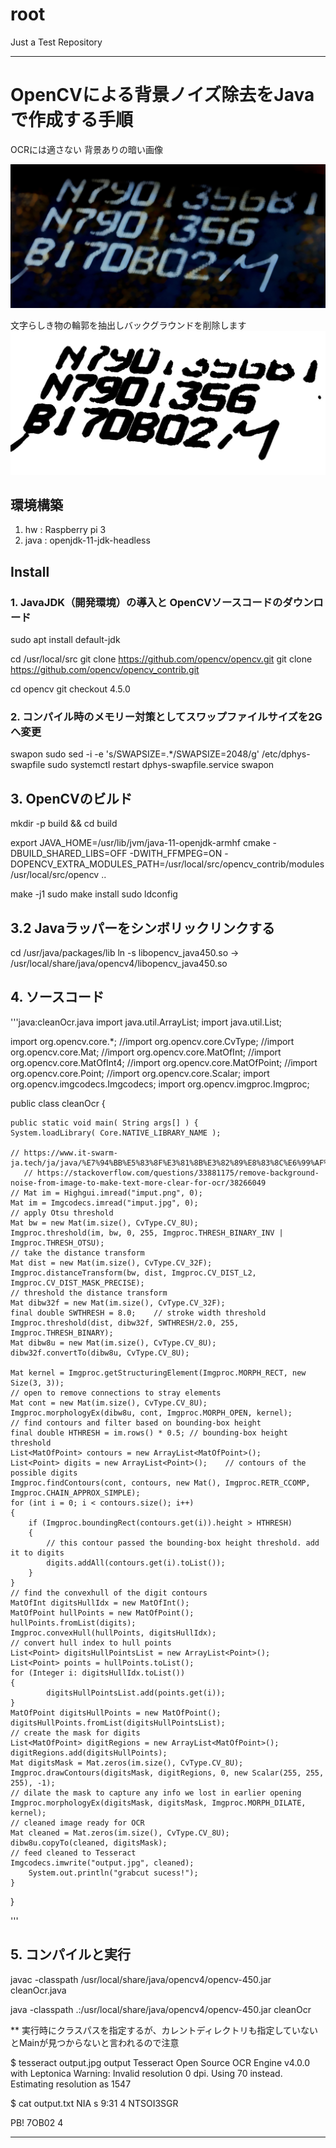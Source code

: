# root
Just a Test Repository

---
# OpenCVによる背景ノイズ除去をJavaで作成する手順

OCRには適さない 背景ありの暗い画像

![元画像](https://github.com/MagariDIS/root/blob/images/cleanOcr_imput.jpg)


文字らしき物の輪郭を抽出しバックグラウンドを削除します
![クリーニング画像](https://github.com/MagariDIS/root/blob/images/cleanOcr_output.jpg)


## 環境構築

1. hw : Raspberry pi 3
2. java : openjdk-11-jdk-headless



## Install

### 1. JavaJDK（開発環境）の導入と OpenCVソースコードのダウンロード
sudo apt install default-jdk

cd /usr/local/src
git clone https://github.com/opencv/opencv.git
git clone https://github.com/opencv/opencv_contrib.git

cd opencv
git checkout 4.5.0

### 2. コンパイル時のメモリー対策としてスワップファイルサイズを2Gへ変更
swapon
sudo sed -i -e 's/SWAPSIZE=.*/SWAPSIZE=2048/g' /etc/dphys-swapfile
sudo systemctl restart dphys-swapfile.service
swapon


## 3. OpenCVのビルド
mkdir -p build && cd build

export JAVA_HOME=/usr/lib/jvm/java-11-openjdk-armhf
cmake -DBUILD_SHARED_LIBS=OFF -DWITH_FFMPEG=ON -DOPENCV_EXTRA_MODULES_PATH=/usr/local/src/opencv_contrib/modules /usr/local/src/opencv ..

make -j1
sudo make install
sudo ldconfig

## 3.2 Javaラッパーをシンボリックリンクする
cd /usr/java/packages/lib
ln -s libopencv_java450.so -> /usr/local/share/java/opencv4/libopencv_java450.so

## 4. ソースコード
'''java:cleanOcr.java
import java.util.ArrayList;
import java.util.List;

import org.opencv.core.*;
//import org.opencv.core.CvType;
//import org.opencv.core.Mat;
//import org.opencv.core.MatOfInt;
//import org.opencv.core.MatOfInt4;
//import org.opencv.core.MatOfPoint;
//import org.opencv.core.Point;
//import org.opencv.core.Scalar;
import org.opencv.imgcodecs.Imgcodecs;
import org.opencv.imgproc.Imgproc;

public class cleanOcr {

    public static void main( String args[] ) {
	System.loadLibrary( Core.NATIVE_LIBRARY_NAME );

	// https://www.it-swarm-ja.tech/ja/java/%E7%94%BB%E5%83%8F%E3%81%8B%E3%82%89%E8%83%8C%E6%99%AF%E3%83%8E%E3%82%A4%E3%82%BA%E3%82%92%E9%99%A4%E5%8E%BB%E3%81%97%E3%81%A6%E3%80%81ocr%E3%81%AE%E3%83%86%E3%82%AD%E3%82%B9%E3%83%88%E3%82%92%E3%82%88%E3%82%8A%E6%98%8E%E7%A2%BA%E3%81%AB%E3%81%97%E3%81%BE%E3%81%99/1056484951/
       // https://stackoverflow.com/questions/33881175/remove-background-noise-from-image-to-make-text-more-clear-for-ocr/38266049
	// Mat im = Highgui.imread("imput.png", 0);
	Mat im = Imgcodecs.imread("imput.jpg", 0);
	// apply Otsu threshold
	Mat bw = new Mat(im.size(), CvType.CV_8U);
	Imgproc.threshold(im, bw, 0, 255, Imgproc.THRESH_BINARY_INV | Imgproc.THRESH_OTSU);
	// take the distance transform
	Mat dist = new Mat(im.size(), CvType.CV_32F);
	Imgproc.distanceTransform(bw, dist, Imgproc.CV_DIST_L2, Imgproc.CV_DIST_MASK_PRECISE);
	// threshold the distance transform
	Mat dibw32f = new Mat(im.size(), CvType.CV_32F);
	final double SWTHRESH = 8.0;    // stroke width threshold
	Imgproc.threshold(dist, dibw32f, SWTHRESH/2.0, 255, Imgproc.THRESH_BINARY);
	Mat dibw8u = new Mat(im.size(), CvType.CV_8U);
	dibw32f.convertTo(dibw8u, CvType.CV_8U);
	
	Mat kernel = Imgproc.getStructuringElement(Imgproc.MORPH_RECT, new Size(3, 3));
	// open to remove connections to stray elements
	Mat cont = new Mat(im.size(), CvType.CV_8U);
	Imgproc.morphologyEx(dibw8u, cont, Imgproc.MORPH_OPEN, kernel);
	// find contours and filter based on bounding-box height
	final double HTHRESH = im.rows() * 0.5; // bounding-box height threshold
	List<MatOfPoint> contours = new ArrayList<MatOfPoint>();
	List<Point> digits = new ArrayList<Point>();    // contours of the possible digits
	Imgproc.findContours(cont, contours, new Mat(), Imgproc.RETR_CCOMP, Imgproc.CHAIN_APPROX_SIMPLE);
	for (int i = 0; i < contours.size(); i++)
	{
    	if (Imgproc.boundingRect(contours.get(i)).height > HTHRESH)
    	{
        	// this contour passed the bounding-box height threshold. add it to digits
        	digits.addAll(contours.get(i).toList());
    	}   
	}
	// find the convexhull of the digit contours
	MatOfInt digitsHullIdx = new MatOfInt();
	MatOfPoint hullPoints = new MatOfPoint();
	hullPoints.fromList(digits);
	Imgproc.convexHull(hullPoints, digitsHullIdx);
	// convert hull index to hull points
	List<Point> digitsHullPointsList = new ArrayList<Point>();
	List<Point> points = hullPoints.toList();
	for (Integer i: digitsHullIdx.toList())
	{
    		digitsHullPointsList.add(points.get(i));
	}
	MatOfPoint digitsHullPoints = new MatOfPoint();
	digitsHullPoints.fromList(digitsHullPointsList);
	// create the mask for digits
	List<MatOfPoint> digitRegions = new ArrayList<MatOfPoint>();
	digitRegions.add(digitsHullPoints);
	Mat digitsMask = Mat.zeros(im.size(), CvType.CV_8U);
	Imgproc.drawContours(digitsMask, digitRegions, 0, new Scalar(255, 255, 255), -1);
	// dilate the mask to capture any info we lost in earlier opening
	Imgproc.morphologyEx(digitsMask, digitsMask, Imgproc.MORPH_DILATE, kernel);
	// cleaned image ready for OCR
	Mat cleaned = Mat.zeros(im.size(), CvType.CV_8U);
	dibw8u.copyTo(cleaned, digitsMask);
	// feed cleaned to Tesseract
	Imgcodecs.imwrite("output.jpg", cleaned);
    	System.out.println("grabcut sucess!");
    }
}

'''

## 5. コンパイルと実行
javac -classpath /usr/local/share/java/opencv4/opencv-450.jar cleanOcr.java

java -classpath .:/usr/local/share/java/opencv4/opencv-450.jar cleanOcr

** 実行時にクラスパスを指定するが、カレントディレクトリも指定していないとMainが見つからないと言われるので注意


$ tesseract output.jpg output
Tesseract Open Source OCR Engine v4.0.0 with Leptonica
Warning: Invalid resolution 0 dpi. Using 70 instead.
Estimating resolution as 1547

$ cat output.txt 
NIA s 9:31 4
NTSOI3SGR

PB! 7OB02 4


---
